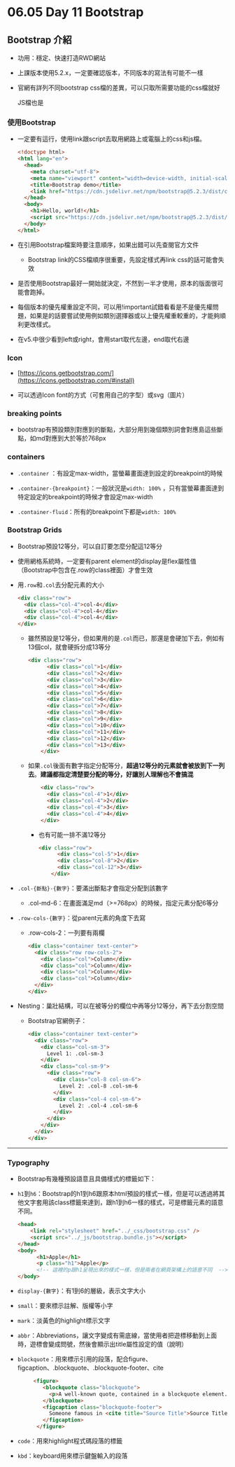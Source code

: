 # 06\.05 Day 11 Bootstrap

## Bootstrap 介紹

- 功用：穩定、快速打造RWD網站

- 上課版本使用5.2.x，一定要確認版本，不同版本的寫法有可能不一樣

- 官網有詳列不同bootstrap css檔的差異，可以只取所需要功能的css檔就好

   JS檔也是

### 使用Bootstrap

- 一定要有<meta name="viewport">這行，使用link跟script去取用網路上或電腦上的css和js檔。

   ```html
   <!doctype html>
   <html lang="en">
     <head>
       <meta charset="utf-8">
       <meta name="viewport" content="width=device-width, initial-scale=1">
       <title>Bootstrap demo</title>
       <link href="https://cdn.jsdelivr.net/npm/bootstrap@5.2.3/dist/css/bootstrap.min.css" rel="stylesheet" integrity="sha384-rbsA2VBKQhggwzxH7pPCaAqO46MgnOM80zW1RWuH61DGLwZJEdK2Kadq2F9CUG65" crossorigin="anonymous">
     </head>
     <body>
       <h1>Hello, world!</h1>
       <script src="https://cdn.jsdelivr.net/npm/bootstrap@5.2.3/dist/js/bootstrap.bundle.min.js" integrity="sha384-kenU1KFdBIe4zVF0s0G1M5b4hcpxyD9F7jL+jjXkk+Q2h455rYXK/7HAuoJl+0I4" crossorigin="anonymous"></script>
     </body>
   </html>
   ```

- 在引用Bootstrap檔案時要注意順序，如果出錯可以先查閱官方文件

   - Bootstrap link的CSS檔順序很重要，先設定樣式再link css的話可能會失效

- 是否使用Bootstrap最好一開始就決定，不然到一半才使用，原本的版面很可能會跑掉。

- 每個版本的優先權重設定不同，可以用!important試錯看看是不是優先權問題，如果是的話要嘗試使用例如類別選擇器或以上優先權重較重的，才能夠順利更改樣式。

- 在v5.中很少看到left或right，會用start取代左邊，end取代右邊

### Icon

- [https://icons.getbootstrap.com/](https://icons.getbootstrap.com/#install)

- 可以透過Icon font的方式（可套用自己的字型）或svg（圖片）

### breaking points

- bootstrap有預設類別對應到的斷點，大部分用到幾個類別詞會對應島這些斷點，如md對應到大於等於768px



### containers

- `.container` ：有設定max-width，當螢幕畫面達到設定的breakpoint的時候

- `.container-{breakpoint}`：一般狀況是`width: 100%` ，只有當螢幕畫面達到特定設定的breakpoint的時候才會設定max-width

- `.container-fluid`：所有的breakpoint下都是`width: 100%`


### Bootstrap Grids

- Bootstrap預設12等分，可以自訂要怎麼分配這12等分

- 使用網格系統時，一定要有parent element的display是flex屬性值（Bootstrap中包含在.row的class裡面）才會生效

- 用`.row`和`.col`去分配元素的大小

   ```html
   <div class="row">
     <div class="col-4">col-4</div>
     <div class="col-4">col-4</div>
     <div class="col-4">col-4</div>
   </div>
   ```

   - 雖然預設是12等分，但如果用的是`.col`而已，那還是會硬加下去，例如有13個col，就會硬拆分成13等分

      ```html
      <div class="row">
            <div class="col">1</div>
            <div class="col">2</div>
            <div class="col">3</div>
            <div class="col">4</div>
            <div class="col">5</div>
            <div class="col">6</div>
            <div class="col">7</div>
            <div class="col">8</div>
            <div class="col">9</div>
            <div class="col">10</div>
            <div class="col">11</div>
            <div class="col">12</div>
            <div class="col">13</div>
          </div>
      ```


   - 如果`.col`後面有數字指定分配等分，**超過12等分的元素就會被放到下一列去**。**建議都指定清楚要分配的等分，好讓別人理解也不會搞混**

      ```html
          <div class="row">
            <div class="col-4">1</div>
            <div class="col-4">2</div>
            <div class="col-4">3</div>
            <div class="col-4">4</div>
          </div>
      ```


      - 也有可能一排不滿12等分

         ```html
         <div class="row">
               <div class="col-5">1</div>
               <div class="col-8">2</div>
               <div class="col-12">3</div>
             </div>
         ```

- `.col-{斷點}-{數字}`：要滿出斷點才會指定分配到該數字

   - .col-md-6：在畫面滿足md（>=768px）的時候，指定元素分配6等分

- `.row-cols-{數字}`：從parent元素的角度下去寫

   - .row-cols-2：一列要有兩欄

      ```html
      <div class="container text-center">
        <div class="row row-cols-2">
          <div class="col">Column</div>
          <div class="col">Column</div>
          <div class="col">Column</div>
          <div class="col">Column</div>
        </div>
      </div>
      ```

- Nesting：巢壯結構，可以在被等分的欄位中再等分12等分，再下去分割空間

   - Bootstrap官網例子：

      ```html
      <div class="container text-center">
        <div class="row">
          <div class="col-sm-3">
            Level 1: .col-sm-3
          </div>
          <div class="col-sm-9">
            <div class="row">
              <div class="col-8 col-sm-6">
                Level 2: .col-8 .col-sm-6
              </div>
              <div class="col-4 col-sm-6">
                Level 2: .col-4 .col-sm-6
              </div>
            </div>
          </div>
        </div>
      </div>
      ```

---

### Typography

- Bootstrap有幾種預設語意且具備樣式的標籤如下：

- `h1`到`h6`：Bootstrap的h1到h6跟原本html預設的樣式一樣，但是可以透過將其他文字套用該class標籤來達到，跟h1到h6一樣的樣式，可是標籤元素的語意不同。

   ```html
   <head>
       <link rel="stylesheet" href="../_css/bootstrap.css" />
       <script src="../_js/bootstrap.bundle.js"></script>
   </head>
   <body>
         <h1>Apple</h1>
         <p class="h1">Apple</p>
         <!-- 這裡的p跟h1呈現出來的樣式一樣，但是兩者在網頁架構上的語意不同  -->
   </body>
   ```

- `display-{數字}`：有1到6的層級，表示文字大小

- `small`：要來標示註解、版權等小字

- `mark`：淡黃色的highlight標示文字

- `abbr`：Abbreviations，讓文字變成有需底線，當使用者把遊標移動到上面時，遊標會變成問號，然後會顯示出title屬性設定的值（說明）

- `blockquote`：用來標示引用的段落，配合figure、figcaption、.blockquote、.blockquote-footer、cite

   ```html
        <figure>
           <blockquote class="blockquote">
             <p>A well-known quote, contained in a blockquote element.</p>
           </blockquote>
           <figcaption class="blockquote-footer">
             Someone famous in <cite title="Source Title">Source Title</cite>
           </figcaption>
         </figure>
   ```
- `code`：用來highlight程式碼段落的標籤

- `kbd`：keyboard用來標示鍵盤輸入的段落
